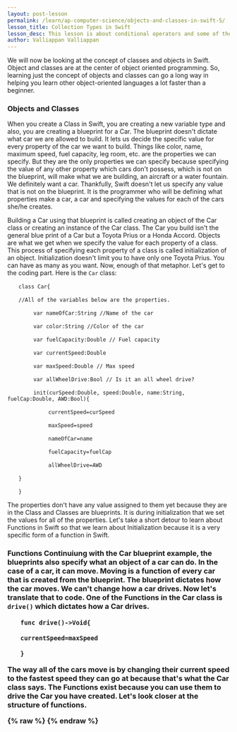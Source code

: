 ```yaml
---
layout: post-lesson
permalink: /learn/ap-computer-science/objects-and-classes-in-swift-5/
lesson_title: Collection Types in Swift
lesson_desc: This lesson is about conditional operators and some of their uses in iOS.
author: Valliappan Valliappan
---
```


<script src="/questions.js"></script>
We will now be looking at the concept of classes and objects in Swift. Object and classes are at the center of object oriented programming. So, learning just the concept of objects and classes can go a long way in helping you learn other object-oriented languages a lot faster than a beginner. 
<h3>Objects and Classes</h3>
When you create a Class in Swift, you are creating a new variable type and also, you are creating a blueprint for a Car. The blueprint doesn't dictate what car we are allowed to build. It lets us decide the specific value for every property of the car we want to build. Things like color, name, maximum speed, fuel capacity, leg room, etc. are the properties we can specify. But they are the only properties we can specify because specifying the value of any other property which cars don't possess, which is not on the blueprint, will make what we are building, an aircraft or a water fountain. We definitely want a car. Thankfully, Swift doesn't let us specify any value that is not on the blueprint. It is the programmer who will be defining what properties make a car, a car and specifying the values for each of the cars she/he creates.

Building a Car using that blueprint is called creating an object of the Car class or creating an instance of the Car class. The Car you build isn't the general blue print of a Car but a Toyota Prius or a Honda Accord. Objects are what we get when we specify the value for each property of a class. This process of specifying each property of a class is called initialization of an object. Initialization doesn't limit you to have only one Toyota Prius. You can have as many as you want. Now, enough of that metaphor.
Let's get to the coding part. Here is the <code>Car</code> class:

<pre>   <code>class Car{</code></pre>

<pre>   <code>//All of the variables below are the properties.</code></pre>

<pre>       <code>var nameOfCar:String //Name of the car</code></pre>

<pre>       <code>var color:String //Color of the car</code></pre>

<pre>       <code>var fuelCapacity:Double // Fuel capacity</code></pre>

<pre>       <code>var currentSpeed:Double</code></pre>

<pre>       <code>var maxSpeed:Double // Max speed</code></pre>

<pre>       <code>var allWheelDrive:Bool // Is it an all wheel drive?</code></pre>

<pre>       <code>init(curSpeed:Double, speed:Double, name:String, fuelCap:Double, AWD:Bool){</code></pre>

<pre>           <code>currentSpeed=curSpeed</code></pre>

<pre>           <code>maxSpeed=speed</code></pre>

<pre>           <code>nameOfCar=name</code></pre>

<pre>           <code>fuelCapacity=fuelCap</code></pre>

<pre>           <code>allWheelDrive=AWD</code></pre>

<pre>   <code>}</code></pre>

<pre>   <code>}</code></pre>

The properties don't have any value assigned to them yet because they are in the Class and Classes are blueprints. It is during initialization that we set the values for all of the properties. Let's take a short detour to learn about Functions in Swift so that we learn about Initialization because it is a very specific form of a function in Swift.

<h3>Functions</code>
Continuiung with the Car blueprint example, the blueprints also specify what an object of a car can do. In the case of a car, it can move. Moving is a function of every car that is created from the blueprint. The blueprint dictates how the car moves. We can't change how a car drives. Now let's translate that to code. One of the Functions in the Car class is <code>drive()</code> which dictates how a Car drives.

<pre>   <code>func drive()->Void{</code></pre>

<pre>   <code>currentSpeed=maxSpeed</code></pre>

<pre>   <code>}</code></pre>

The way all of the cars move is by changing their current speed to the fastest speed they can go at because that's what the Car class says. The Functions exist because you can use them to drive the Car you have created. Let's look closer at the structure of functions.

{% raw %}
{% endraw %}